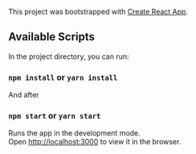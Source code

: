 This project was bootstrapped with [Create React App](https://github.com/facebook/create-react-app).

## Available Scripts

In the project directory, you can run:

### `npm install` or `yarn install`

And after

### `npm start` or `yarn start`

Runs the app in the development mode.<br>
Open [http://localhost:3000](http://localhost:3000) to view it in the browser.